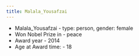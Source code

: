 ```yaml
---
title: Malala_Yousafzai
---
```


- Malala_Yousafzai
      - type: person, gender: female
- Won Nobel Prize in
      - peace
- Award year
      - 2014
- Age at Award time:
      - 18
